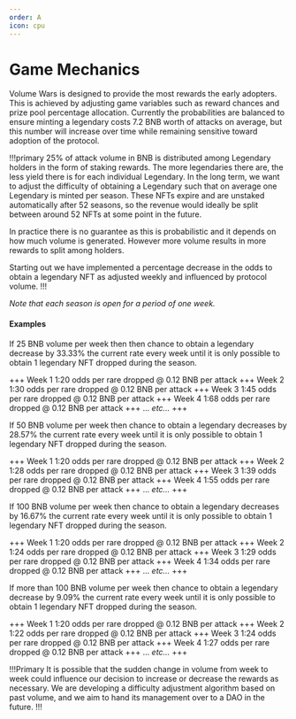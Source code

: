 ```yaml
---
order: A
icon: cpu
---
```

# Game Mechanics

Volume Wars is designed to provide the most rewards the early adopters.
This is achieved by adjusting game variables such as reward chances and prize pool percentage allocation.
Currently the probabilities are balanced to ensure minting a legendary costs 7.2 BNB worth of attacks on average,
but this number will increase over time while remaining sensitive toward adoption of the protocol.

!!!primary
25% of attack volume in BNB is distributed among Legendary holders in the form of staking rewards.
The more legendaries there are, the less yield there is for each individual Legendary.
In the long term, we want to adjust the difficulty of obtaining a Legendary such that on average one Legendary is minted per season.
These NFTs expire and are unstaked automatically after 52 seasons, so the revenue would ideally be split between around 52 NFTs at some point in the future.

In practice there is no guarantee as this is probabilistic and it depends on how much volume is generated.
However more volume results in more rewards to split among holders.

Starting out we have implemented a percentage decrease in the odds to obtain a 
legendary NFT as adjusted weekly and influenced by protocol volume.
!!!

_Note that each season is open for a period of one week._

#### Examples

If 25 BNB volume per week then then chance to obtain a legendary decrease by 33.33% the current rate every week until it is only possible to obtain 1 legendary NFT dropped during the season.

+++ Week 1
1:20 odds per rare dropped @ 0.12 BNB per attack
+++ Week 2 
1:30 odds per rare dropped @ 0.12 BNB per attack
+++ Week 3
1:45 odds per rare dropped @ 0.12 BNB per attack
+++ Week 4
1:68 odds per rare dropped @ 0.12 BNB per attack
+++ ...
_etc..._
+++

If 50 BNB volume per week then chance to obtain a legendary decreases by 28.57% the current rate every week until it is only possible to obtain 1 legendary NFT dropped during the season.

+++ Week 1
1:20 odds per rare dropped @ 0.12 BNB per attack
+++ Week 2
1:28 odds per rare dropped @ 0.12 BNB per attack
+++ Week 3
1:39 odds per rare dropped @ 0.12 BNB per attack
+++ Week 4
1:55 odds per rare dropped @ 0.12 BNB per attack
+++ ...
_etc..._
+++

If 100 BNB volume per week then chance to obtain a legendary decreases by 16.67% the current rate every week until it is only possible to obtain 1 legendary NFT dropped during the season.

+++ Week 1
1:20 odds per rare dropped @ 0.12 BNB per attack
+++ Week 2
1:24 odds per rare dropped @ 0.12 BNB per attack
+++ Week 3
1:29 odds per rare dropped @ 0.12 BNB per attack
+++ Week 4
1:34 odds per rare dropped @ 0.12 BNB per attack
+++ ...
_etc..._
+++

If more than 100 BNB volume per week then chance to obtain a legendary decrease by 9.09% the current rate every week until it is only possible to obtain 1 legendary NFT dropped during the season.

+++ Week 1
1:20 odds per rare dropped @ 0.12 BNB per attack
+++ Week 2
1:22 odds per rare dropped @ 0.12 BNB per attack
+++ Week 3
1:24 odds per rare dropped @ 0.12 BNB per attack
+++ Week 4
1:27 odds per rare dropped @ 0.12 BNB per attack
+++ ...
_etc..._
+++

!!!Primary
    It is possible that the sudden change in volume from week to week could influence our decision to increase or decrease the rewards as necessary.
    We are developing a difficulty adjustment algorithm based on past volume, and we aim to hand its management over to a DAO in the future.
!!!
